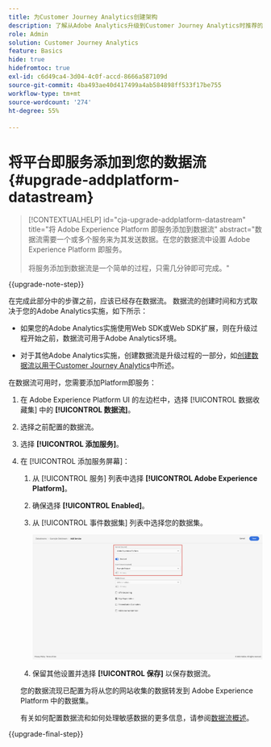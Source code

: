 ```yaml
---
title: 为Customer Journey Analytics创建架构
description: 了解从Adobe Analytics升级到Customer Journey Analytics时推荐的路径
role: Admin
solution: Customer Journey Analytics
feature: Basics
hide: true
hidefromtoc: true
exl-id: c6d49ca4-3d04-4c0f-accd-8666a587109d
source-git-commit: 4ba493ae40d417499a4ab584898ff533f17be755
workflow-type: tm+mt
source-wordcount: '274'
ht-degree: 55%

---
```


# 将平台即服务添加到您的数据流 {#upgrade-addplatform-datastream}

<!-- markdownlint-disable MD034 -->

>[!CONTEXTUALHELP]
>id="cja-upgrade-addplatform-datastream"
>title="将 Adobe Experience Platform 即服务添加到数据流"
>abstract="数据流需要一个或多个服务来为其发送数据。在您的数据流中设置 Adobe Experience Platform 即服务。<br><br>将服务添加到数据流是一个简单的过程，只需几分钟即可完成。"

<!-- markdownlint-enable MD034 -->

{{upgrade-note-step}}

<!-- Should we single source this instead of duplicate it? The following steps were copied from: /help/data-ingestion/aepwebsdk.md-->

在完成此部分中的步骤之前，应该已经存在数据流。 数据流的创建时间和方式取决于您的Adobe Analytics实施，如下所示：

* 如果您的Adobe Analytics实施使用Web SDK或Web SDK扩展，则在升级过程开始之前，数据流可用于Adobe Analytics环境。

* 对于其他Adobe Analytics实施，创建数据流是升级过程的一部分，如[创建数据流以用于Customer Journey Analytics](/help/getting-started/cja-upgrade/cja-upgrade-datastream.md)中所述。

在数据流可用时，您需要添加Platform即服务：

1. 在 Adobe Experience Platform UI 的左边栏中，选择 [!UICONTROL 数据收藏集] 中的 **[!UICONTROL 数据流]**。

1. 选择之前配置的数据流。<!--true?-->

1. 选择 **[!UICONTROL 添加服务]**。

1. 在 [!UICONTROL 添加服务屏幕]：

   1. 从 [!UICONTROL 服务] 列表中选择 **[!UICONTROL Adobe Experience Platform]**。

   1. 确保选择 **[!UICONTROL Enabled]**。

   1. 从 [!UICONTROL 事件数据集] 列表中选择您的数据集。

      ![数据流 AEP 服务](./assets/datastream-aep-service.png)

   1. 保留其他设置并选择 **[!UICONTROL 保存]** 以保存数据流。

   您的数据流现已配置为将从您的网站收集的数据转发到 Adobe Experience Platform 中的数据集。

   有关如何配置数据流和如何处理敏感数据的更多信息，请参阅[数据流概述](https://experienceleague.adobe.com/docs/experience-platform/datastreams/overview.html)。

{{upgrade-final-step}}
